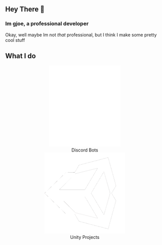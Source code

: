 ## Hey There 👋
### Im gjoe, a professional developer

Okay, well maybe Im not *that* professional, but I think I make some pretty cool stuff

## What I do 
<html>
    <center><img src= "/images/Discord-Logo-White.png" alt= "Discord" style= "background-color: rgba(0, 0, 0, 0); background-size: 150%;" height= "256"></center>
    <center>Discord Bots<center><img src= "/images/unity-tab-square-black.png" height= "256" style></center><center>Unity Projects</center>
</html>



<html>
<link rel="stylesheet" href="/stylesheets/index.css"/>
</html>